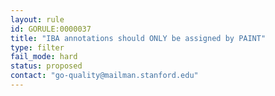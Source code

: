 ```yaml
---
layout: rule
id: GORULE:0000037
title: "IBA annotations should ONLY be assigned by PAINT"
type: filter
fail_mode: hard
status: proposed
contact: "go-quality@mailman.stanford.edu"
---
```

